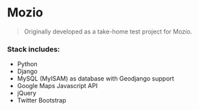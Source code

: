 # Mozio
> Originally developed as a take-home test project for Mozio.

### Stack includes:
- Python
- Django
- MySQL (MyISAM) as database with Geodjango support
- Google Maps Javascript API
- jQuery
- Twitter Bootstrap

